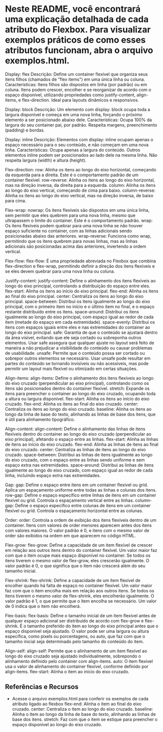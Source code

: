 <h1> Neste README, você encontrará uma explicação detalhada de cada atributo do Flexbox. Para visualizar exemplos práticos de como esses atributos funcionam, abra o arquivo exemplos.html. </h1>


Display: flex
Descrição: Define um container flexível que organiza seus itens filhos (chamados de "flex items") em uma única linha ou coluna.
Características:
Itens filhos são dispostos em linha (por padrão) ou em coluna.
Itens podem crescer, encolher e se reorganizar de acordo com o espaço disponível, utilizando propriedades como justify-content, align-items, e flex-direction.
Ideal para layouts dinâmicos e responsivos.

Display: block
Descrição: Um elemento com display: block ocupa toda a largura disponível e começa em uma nova linha, forçando o próximo elemento a ser posicionado abaixo dele.
Características:
Ocupa 100% da largura do seu container pai, por padrão.
Respeita margens, preenchimento (padding) e bordas.

Display: inline
Descrição: Elementos com display: inline ocupam apenas o espaço necessário para o seu conteúdo, e não começam em uma nova linha.
Características:
Ocupa apenas a largura do conteúdo.
Outros elementos inline podem ser posicionados ao lado dele na mesma linha.
Não respeita largura (width) e altura (height).

Flex-direction: 
row: Alinha os itens ao longo do eixo horizontal, começando da esquerda para a direita. Este é o comportamento padrão de um container flexível.
row-reverse: Alinha os itens ao longo do eixo horizontal, mas na direção inversa, da direita para a esquerda.
column: Alinha os itens ao longo do eixo vertical, começando de cima para baixo.
column-reverse: Alinha os itens ao longo do eixo vertical, mas na direção inversa, de baixo para cima.

Flex-wrap:
nowrap: Os itens flexíveis são dispostos em uma única linha, sem permitir que eles quebrem para uma nova linha, mesmo que ultrapassem o limite do container. Este é o comportamento padrão.
wrap: Os itens flexíveis podem quebrar para uma nova linha se não houver espaço suficiente no container, com as linhas adicionais sendo posicionadas abaixo das anteriores.
wrap-reverse: Funciona como wrap, permitindo que os itens quebrem para novas linhas, mas as linhas adicionais são posicionadas acima das anteriores, invertendo a ordem vertical.

Flex-flow:
flex-flow: É uma propriedade abreviada no Flexbox que combina flex-direction e flex-wrap, permitindo definir a direção dos itens flexíveis e se eles devem quebrar para uma nova linha ou coluna.

Justify-content:
justify-content: Define o alinhamento dos itens flexíveis ao longo do eixo principal, controlando a distribuição do espaço entre eles.
flex-start: Alinha os itens ao início do eixo principal.
flex-end: Alinha os itens ao final do eixo principal.
center: Centraliza os itens ao longo do eixo principal.
space-between: Distribui os itens igualmente ao longo do eixo principal, com o primeiro item no início e o último item no final, e o espaço restante distribuído entre os itens.
space-around: Distribui os itens igualmente ao longo do eixo principal, com espaço igual ao redor de cada item (metade do espaço em cada extremidade).
space-evenly: Distribui os itens com espaços iguais entre eles e nas extremidades do container ao longo do eixo principal.
safe: Garantia de que o conteúdo se ajustará dentro da área visível, evitando que ele seja cortado ou sobreponha outros elementos. Usar safe assegura que qualquer ajuste no layout será feito de maneira a não prejudicar a visibilidade do conteúdo ou causar problemas de usabilidade.
unsafe: Permite que o conteúdo possa ser cortado ou sobrepor outros elementos se necessário. Usar unsafe pode resultar em partes do conteúdo se tornando invisíveis ou não acessíveis, mas pode permitir um layout mais flexível ou otimizado em certas situações.

Align-items:
align-items: Define o alinhamento dos itens flexíveis ao longo do eixo cruzado (perpendicular ao eixo principal), controlando como os itens são posicionados dentro do container flexível.
stretch: Expande os itens para preencher o container ao longo do eixo cruzado, ocupando toda a altura ou largura disponível.
flex-start: Alinha os itens ao início do eixo cruzado.
flex-end: Alinha os itens ao final do eixo cruzado.
center: Centraliza os itens ao longo do eixo cruzado.
baseline: Alinha os itens ao longo da linha de base do texto, alinhando as linhas de base dos itens, que é útil para alinhamento tipográfico.

Align-content:
align-content: Define o alinhamento das linhas de itens flexíveis dentro do container ao longo do eixo cruzado (perpendicular ao eixo principal), afetando o espaço entre as linhas.
flex-start: Alinha as linhas de itens ao início do eixo cruzado.
flex-end: Alinha as linhas de itens ao final do eixo cruzado.
center: Centraliza as linhas de itens ao longo do eixo cruzado.
space-between: Distribui as linhas de itens igualmente ao longo do eixo cruzado, com o espaço entre as linhas sendo uniforme e sem espaço extra nas extremidades.
space-around: Distribui as linhas de itens igualmente ao longo do eixo cruzado, com espaço igual ao redor de cada linha, incluindo espaço extra nas extremidades.

Gap:
gap: Define o espaço entre itens em um container flexível ou grid. Aplica um espaçamento uniforme entre todas as linhas e colunas dos itens.
row-gap: Define o espaço específico entre linhas de itens em um container flexível ou grid. Controla o espaçamento vertical entre as linhas.
column-gap: Define o espaço específico entre colunas de itens em um container flexível ou grid. Controla o espaçamento horizontal entre as colunas.

Order:
order: Controla a ordem de exibição dos itens flexíveis dentro de um container. Itens com valores de order menores aparecem antes dos itens com valores maiores. O valor padrão é 0, e itens com o mesmo valor de order são exibidos na ordem em que aparecem no código HTML.

Flex-grow:
flex-grow: Define a capacidade de um item flexível de crescer em relação aos outros itens dentro do container flexível. Um valor maior faz com que o item ocupe mais espaço disponível no container. Se todos os itens tiverem o mesmo valor de flex-grow, eles crescerão igualmente. O valor padrão é 0, o que significa que o item não crescerá além do seu tamanho inicial.

Flex-shrink:
flex-shrink: Define a capacidade de um item flexível de encolher quando há falta de espaço no container flexível. Um valor maior faz com que o item encolha mais em relação aos outros itens. Se todos os itens tiverem o mesmo valor de flex-shrink, eles encolherão igualmente. O valor padrão é 1, o que permite que o item encolha se necessário. Um valor de 0 indica que o item não encolherá.

Flex-basis:
flex-basis: Define o tamanho inicial de um item flexível antes de qualquer espaço adicional ser distribuído de acordo com flex-grow e flex-shrink. É o tamanho preferido do item ao longo do eixo principal antes que o espaço disponível seja ajustado. O valor pode ser uma largura ou altura específica, como pixels ou porcentagens, ou auto, que faz com que o tamanho inicial seja determinado pelo tamanho do conteúdo do item.

Align-self:
align-self: Permite que o alinhamento de um item flexível ao longo do eixo cruzado seja ajustado individualmente, sobrepondo o alinhamento definido pelo container com align-items.
auto: O item flexível usa o valor de alinhamento do container flexível, conforme definido por align-items.
flex-start: Alinha o item ao início do eixo cruzado.

## Referências e Recursos

- Acesse o arquivo exemplos.html para conferir os exemplos de cada atributo ligado ao flexbox
flex-end: Alinha o item ao final do eixo cruzado.
center: Centraliza o item ao longo do eixo cruzado.
baseline: Alinha o item ao longo da linha de base do texto, alinhando as linhas de base dos itens.
stretch: Faz com que o item se estique para preencher o espaço disponível ao longo do eixo cruzado.
